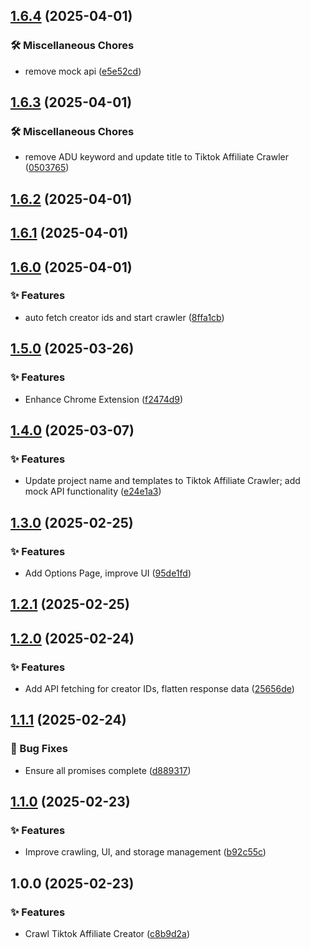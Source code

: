 ## [1.6.4](https://github.com/hdevlinz/tiktok-affiliate-crawler/compare/v1.6.3...v1.6.4) (2025-04-01)

### 🛠 Miscellaneous Chores

* remove mock api ([e5e52cd](https://github.com/hdevlinz/tiktok-affiliate-crawler/commit/e5e52cd577c6f6ce9bbc94d5720025b05a743cb0))

## [1.6.3](https://github.com/hdevlinz/tiktok-affiliate-crawler/compare/v1.6.2...v1.6.3) (2025-04-01)

### 🛠 Miscellaneous Chores

* remove ADU keyword and update title to Tiktok Affiliate Crawler ([0503765](https://github.com/hdevlinz/tiktok-affiliate-crawler/commit/0503765afc547be91e5fd299651dcbb04541b75e))

## [1.6.2](https://github.com/hdevlinz/tiktok-affiliate-crawler/compare/v1.6.1...v1.6.2) (2025-04-01)

## [1.6.1](https://github.com/hdevlinz/tiktok-affiliate-crawler/compare/v1.6.0...v1.6.1) (2025-04-01)

## [1.6.0](https://github.com/hdevlinz/tiktok-affiliate-crawler/compare/v1.5.0...v1.6.0) (2025-04-01)

### ✨ Features

- auto fetch creator ids and start crawler ([8ffa1cb](https://github.com/hdevlinz/tiktok-affiliate-crawler/commit/8ffa1cb0ce7ce50abad70592442f94fe6131892a))

## [1.5.0](https://github.com/hdevlinz/tiktok-affiliate-crawler/compare/v1.4.0...v1.5.0) (2025-03-26)

### ✨ Features

- Enhance Chrome Extension ([f2474d9](https://github.com/hdevlinz/tiktok-affiliate-crawler/commit/f2474d9ff535d4fb9967536d1cbd0ce1ce0aa53b))

## [1.4.0](https://github.com/hdevlinz/tiktok-affiliate-crawler/compare/v1.3.0...v1.4.0) (2025-03-07)

### ✨ Features

- Update project name and templates to Tiktok Affiliate Crawler; add mock API functionality ([e24e1a3](https://github.com/hdevlinz/tiktok-affiliate-crawler/commit/e24e1a371bdbe99f352900998078e3139d53c8f0))

## [1.3.0](https://github.com/hdevlinz/tiktok-affiliate-crawler/compare/v1.2.1...v1.3.0) (2025-02-25)

### ✨ Features

- Add Options Page, improve UI ([95de1fd](https://github.com/hdevlinz/tiktok-affiliate-crawler/commit/95de1fd5010cd1192fa95c3bb92c468a03b6930e))

## [1.2.1](https://github.com/hdevlinz/tiktok-affiliate-crawler/compare/v1.2.0...v1.2.1) (2025-02-25)

## [1.2.0](https://github.com/hdevlinz/tiktok-affiliate-crawler/compare/v1.1.1...v1.2.0) (2025-02-24)

### ✨ Features

- Add API fetching for creator IDs, flatten response data ([25656de](https://github.com/hdevlinz/tiktok-affiliate-crawler/commit/25656dee0332620a2735154ed1931cf6581eadfd))

## [1.1.1](https://github.com/hdevlinz/tiktok-affiliate-crawler/compare/v1.1.0...v1.1.1) (2025-02-24)

### 🐛 Bug Fixes

- Ensure all promises complete ([d889317](https://github.com/hdevlinz/tiktok-affiliate-crawler/commit/d8893176ba4f35c2432c9c400991b779929680b9))

## [1.1.0](https://github.com/hdevlinz/tiktok-affiliate-crawler/compare/v1.0.0...v1.1.0) (2025-02-23)

### ✨ Features

- Improve crawling, UI, and storage management ([b92c55c](https://github.com/hdevlinz/tiktok-affiliate-crawler/commit/b92c55ce8502ff074dc25076af56306129c3165a))

## 1.0.0 (2025-02-23)

### ✨ Features

- Crawl Tiktok Affiliate Creator ([c8b9d2a](https://github.com/hdevlinz/tiktok-affiliate-crawler/commit/c8b9d2a151b1f36c0dc0d1ac261637cfe75cf316))
